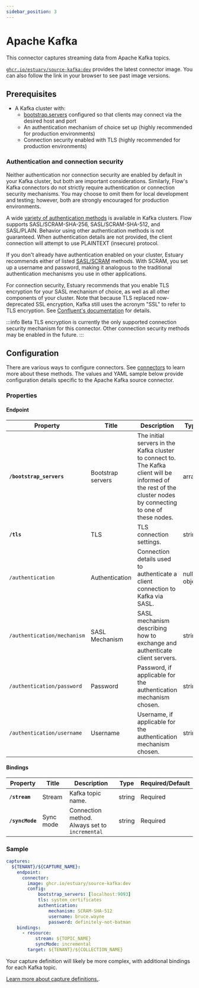 ```yaml
---
sidebar_position: 3
---
```

# Apache Kafka

This connector captures streaming data from Apache Kafka topics.

[`ghcr.io/estuary/source-kafka:dev`](https://github.com/estuary/connectors/pkgs/container/source-kafka) provides the latest connector image. You can also follow the link in your browser to see past image versions.

## Prerequisites

* A Kafka cluster with:
  * [bootstrap.servers](https://kafka.apache.org/documentation/#producerconfigs_bootstrap.servers) configured so that clients may connect via the desired host and port
  * An authentication mechanism of choice set up (highly recommended for production environments)
  * Connection security enabled with TLS (highly recommended for production environments)

### Authentication and connection security

Neither authentication nor connection security are enabled by default in your Kafka cluster, but both are important considerations.
Similarly, Flow's Kafka connectors do not strictly require authentication or connection security mechanisms.
You may choose to omit them for local development and testing; however, both are strongly encouraged for production environments.

A wide [variety of authentication methods](https://kafka.apache.org/documentation/#security_overview) is available in Kafka clusters.
Flow supports SASL/SCRAM-SHA-256, SASL/SCRAM-SHA-512, and SASL/PLAIN. Behavior using other authentication methods is not guaranteed.
When authentication details are not provided, the client connection will attempt to use PLAINTEXT (insecure) protocol.

If you don't already have authentication enabled on your cluster, Estuary recommends either of listed [SASL/SCRAM](https://kafka.apache.org/documentation/#security_sasl_scram) methods.
With SCRAM, you set up a username and password, making it analogous to the traditional authentication mechanisms
you use in other applications.

For connection security, Estuary recommends that you enable TLS encryption for your SASL mechanism of choice,
as well as all other components of your cluster.
Note that because TLS replaced now-deprecated SSL encryption, Kafka still uses the acronym "SSL" to refer to TLS encryption.
See [Confluent's documentation](https://docs.confluent.io/platform/current/kafka/authentication_ssl.html) for details.

:::info Beta
TLS encryption is currently the only supported connection security mechanism for this connector.
Other connection security methods may be enabled in the future.
:::

## Configuration

There are various ways to configure connectors. See [connectors](../../../concepts/connectors.md#using-connectors) to learn more about these methods. The values and YAML sample below provide configuration details specific to the Apache Kafka source connector.

### Properties

#### Endpoint

| Property | Title | Description | Type | Required/Default |
|---|---|---|---|---|
| **`/bootstrap_servers`** | Bootstrap servers | The initial servers in the Kafka cluster to connect to. The Kafka client will be informed of the rest of the cluster nodes by connecting to one of these nodes. | array | Required |
| **`/tls`**| TLS | TLS connection settings. | string | `"system_certificates"` |
| `/authentication`| Authentication | Connection details used to authenticate a client connection to Kafka via SASL. | null, object | |
| `/authentication/mechanism` | SASL Mechanism | SASL mechanism describing how to exchange and authenticate client servers. | string |  |
| `/authentication/password` | Password | Password, if applicable for the authentication mechanism chosen. | string | |
| `/authentication/username` | Username | Username, if applicable for the authentication mechanism chosen. | string | |

#### Bindings

| Property | Title | Description | Type | Required/Default |
|-------|------|------|---------| --------|
| **`/stream`** | Stream | Kafka topic name. | string | Required |
| **`/syncMode`** | Sync mode | Connection method. Always set to `incremental` | string | Required |

### Sample
```yaml
captures:
  ${TENANT}/${CAPTURE_NAME}:
    endpoint:
      connector:
        image: ghcr.io/estuary/source-kafka:dev
        config:
            bootstrap_servers: [localhost:9093]
            tls: system_certificates
            authentication:
                mechanism: SCRAM-SHA-512
                username: bruce.wayne
                password: definitely-not-batman
    bindings:
      - resource:
           stream: ${TOPIC_NAME}
           syncMode: incremental
        target: ${TENANT}/${COLLECTION_NAME}
```

Your capture definition will likely be more complex, with additional bindings for each Kafka topic.

[Learn more about capture definitions.](../../../concepts/captures.md#pull-captures).